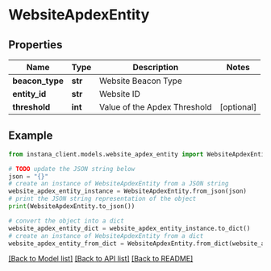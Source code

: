 # WebsiteApdexEntity


## Properties

Name | Type | Description | Notes
------------ | ------------- | ------------- | -------------
**beacon_type** | **str** | Website Beacon Type | 
**entity_id** | **str** | Website ID | 
**threshold** | **int** | Value of the Apdex Threshold | [optional] 

## Example

```python
from instana_client.models.website_apdex_entity import WebsiteApdexEntity

# TODO update the JSON string below
json = "{}"
# create an instance of WebsiteApdexEntity from a JSON string
website_apdex_entity_instance = WebsiteApdexEntity.from_json(json)
# print the JSON string representation of the object
print(WebsiteApdexEntity.to_json())

# convert the object into a dict
website_apdex_entity_dict = website_apdex_entity_instance.to_dict()
# create an instance of WebsiteApdexEntity from a dict
website_apdex_entity_from_dict = WebsiteApdexEntity.from_dict(website_apdex_entity_dict)
```
[[Back to Model list]](../README.md#documentation-for-models) [[Back to API list]](../README.md#documentation-for-api-endpoints) [[Back to README]](../README.md)


